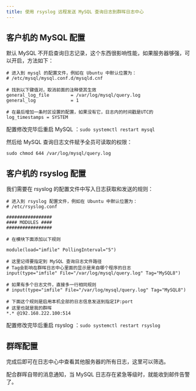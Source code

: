 ```yaml
---
title: 使用 rsyslog 远程发送 MySQL 查询日志到群晖日志中心
---
```


## 客户机的 MySQL 配置

默认 MySQL 不开启查询日志记录，这个东西很影响性能，如果服务器够强，可以开启，方法如下：

```
# 进入到 mysql 的配置文件，例如在 Ubuntu 中默认位置为：
# /etc/mysql/mysql.conf.d/mysqld.cnf

# 找到以下键值对，取消前面的注释使其生效
general_log_file        = /var/log/mysql/query.log
general_log             = 1

# 在最后增加一条时区设置的配置，如果没有它，日志内的时间戳是UTC的
log_timestamps = SYSTEM
```

配置修改完毕后重启 MySQL ：`sudo systemctl restart mysql`

然后给 MySQL 查询日志文件赋予全员可读取的权限：

```shell
sudo chmod 644 /var/log/mysql/query.log
```

## 客户机的 rsyslog 配置

我们需要在 rsyslog 的配置文件中写入日志获取和发送的规则：

```
# 进入到 rsyslog 配置文件，例如在 Ubuntu 中默认位置为：
# /etc/rsyslog.conf

#################
#### MODULES ####
#################

# 在模块下面添加以下规则

module(load="imfile" PollingInterval="5")

# 这里记得要指定到 MySQL 查询日志文件路径
# Tag会影响在群晖日志中心里面的显示是来自哪个程序的日志
input(type="imfile" File="/var/log/mysql/query.log" Tag="MySQL8")

# 如果有多个日志文件，直接多一行相同规则
# input(type="imfile" File="/var/log/mysql/query.log" Tag="MySQL8")

# 下面这个规则是启用本机全部的日志信息发送到指定IP:port
# 这里也就是我的群晖
*.* @192.168.222.100:514
```

配置修改完毕后重启 rsyslog ：`sudo systemctl restart rsyslog`

## 群晖配置

完成后即可在日志中心中查看其他服务器的所有日志，这里可以筛选。

配合群晖自带的消息通知，当 MySQL 日志存在紧急等级时，就能收到邮件告警了。
